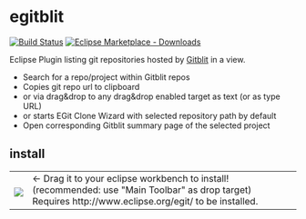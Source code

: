 egitblit
========
[![Build Status](https://travis-ci.org/baloise/egitblit.svg)](https://travis-ci.org/baloise/egitblit)
[![Eclipse Marketplace - Downloads](https://img.shields.io/eclipse-marketplace/dt/eclipse-gitblit.svg)](http://marketplace.eclipse.org/content/eclipse-gitblit#group-metrics-tab)

Eclipse Plugin listing git repositories hosted by [Gitblit](http://gitblit.com/) in a view.
- Search for a repo/project within Gitblit repos
- Copies git repo url to clipboard
- or via drag&drop to any drag&drop enabled target as text (or as type URL)
- or starts EGit Clone Wizard with selected repository path by default
- Open corresponding Gitblit summary page of the selected project

## install
<table style="border: none; width:100%">
  <tbody>
    <tr style="border:none;">
      <td style="vertical-align: middle; padding-top: 10px; border: none;">
        <a href="http://marketplace.eclipse.org/marketplace-client-intro?mpc_install=1367148" title="Drag and drop into a running Eclipse workspace to install eGitblit">
          <img src="http://marketplace.eclipse.org/misc/installbutton.png">
        </a>
      </td>
      <td style="vertical-align: middle; text-align: left; border: none;">
        ← Drag it to your eclipse workbench to install! (recommended: use "Main Toolbar" as drop target)<br/>
        Requires http://www.eclipse.org/egit/ to be installed.
      </td>
    </tr>
  </tbody>
</table>
